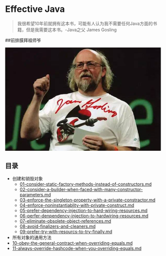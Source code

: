 # Effective Java

> 我很希望10年前就拥有这本书，可能有人认为我不需要任何Java方面的书籍，但是我需要这本书。-Java之父 James Gosling



##前排膜拜祖师爷

![](assets/7c1ed21b0ef41bd5a205634a59da81cb39db3d3d.jpg)



## 目录

- 创建和销毁对象
  -  [01-consider-static-factory-methods-instead-of-constructors.md](01-creating-and-destorying-objects/01-consider-static-factory-methods-instead-of-constructors.md) 
  -  [02-consider-a-builder-when-faced-with-many-constructor-parameters.md](01-creating-and-destorying-objects/02-consider-a-builder-when-faced-with-many-constructor-parameters.md) 
  -  [03-enforce-the-singleton-property-with-a-private-constractor.md](01-creating-and-destorying-objects/03-enforce-the-singleton-property-with-a-private-constractor.md) 
  -  [04-enforce-noninstantiablity-with-private-construct.md](01-creating-and-destorying-objects/04-enforce-noninstantiablity-with-private-construct.md) 
  -  [05-prefer-dependency-injection-to-hard-wiring-resources.md](01-creating-and-destorying-objects/05-prefer-dependency-injection-to-hard-wiring-resources.md) 
  -  [06-perfer-denpendency-injection-to-hardwiring-resources.md](01-creating-and-destorying-objects/06-perfer-denpendency-injection-to-hardwiring-resources.md) 
  -  [07-eliminate-obsolete-object-references.md](01-creating-and-destorying-objects/07-eliminate-obsolete-object-references.md) 
  -  [08-avoid-finalizers-and-cleaners.md](01-creating-and-destorying-objects/08-avoid-finalizers-and-cleaners.md) 
  -  [09-prefer-try-with-resourcs-to-try-finally.md](01-creating-and-destorying-objects/09-prefer-try-with-resourcs-to-try-finally.md) 
-  所有对象的通用方法
  -  [10-obey-the-general-contract-when-overriding-equals.md](02-methods-common-to-all-objects/10-obey-the-general-contract-when-overriding-equals.md) 
  -  [11-always-override-hashcode-when-you-overriding-equals.md](02-methods-common-to-all-objects/11-always-override-hashcode-when-you-overriding-equals.md) 